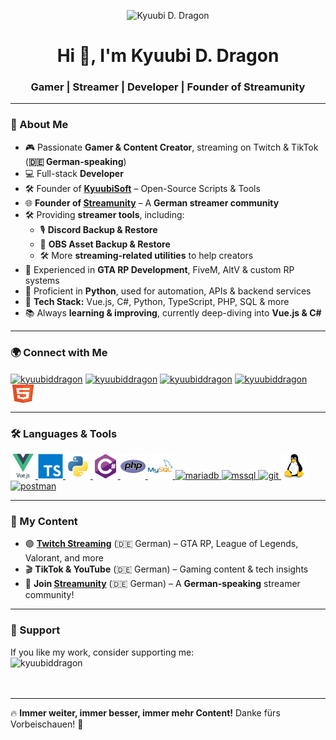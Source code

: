 <p align="center">
  <img src="https://kyuubiddragon.com/avatarfullsize_500.png" alt="Kyuubi D. Dragon" width="150" />
</p>

<h1 align="center">Hi 👋, I'm Kyuubi D. Dragon</h1>
<h3 align="center">Gamer | Streamer | Developer | Founder of Streamunity</h3>

---

### 🚀 About Me  
- 🎮 Passionate **Gamer & Content Creator**, streaming on Twitch & TikTok (**🇩🇪 German-speaking**)  
- 💻 Full-stack **Developer**
- 🛠️ Founder of **[KyuubiSoft](https://kyuubisoft.com)** – Open-Source Scripts & Tools  
- 🌐 **Founder of [Streamunity](https://streamunity.live)** – A **German streamer community**  
- 🛠️ Providing **streamer tools**, including:  
  - 🎙️ **Discord Backup & Restore**  
  - 🎥 **OBS Asset Backup & Restore**  
  - 🛠️ More **streaming-related utilities** to help creators  
- 🔧 Experienced in **GTA RP Development**, FiveM, AltV & custom RP systems  
- 🐍 Proficient in **Python**, used for automation, APIs & backend services  
- 📌 **Tech Stack:** Vue.js, C#, Python, TypeScript, PHP, SQL & more  
- 📚 Always **learning & improving**, currently deep-diving into **Vue.js & C#**  

---

### 🌍 Connect with Me  
<p align="left">
<a href="https://twitter.com/kyuubiddragon" target="blank"><img align="center" src="https://raw.githubusercontent.com/rahuldkjain/github-profile-readme-generator/master/src/images/icons/Social/twitter.svg" alt="kyuubiddragon" height="30" width="40" /></a>
<a href="https://instagram.com/kyuubiddragon" target="blank"><img align="center" src="https://raw.githubusercontent.com/rahuldkjain/github-profile-readme-generator/master/src/images/icons/Social/instagram.svg" alt="kyuubiddragon" height="30" width="40" /></a>
<a href="https://www.youtube.com/c/kyuubiddragon" target="blank"><img align="center" src="https://raw.githubusercontent.com/rahuldkjain/github-profile-readme-generator/master/src/images/icons/Social/youtube.svg" alt="kyuubiddragon" height="30" width="40" /></a>
<a href="https://www.twitch.tv/kyuubiddragon" target="blank"><img align="center" src="https://raw.githubusercontent.com/rahuldkjain/github-profile-readme-generator/master/src/images/icons/Social/twitch.svg" alt="kyuubiddragon" height="30" width="40" /></a>
<a href="https://kyuubiddragon.com" target="blank"><img align="center" src="https://raw.githubusercontent.com/devicons/devicon/master/icons/html5/html5-original.svg" alt="website" height="30" width="40" /></a>
</p>

---

### 🛠️ Languages & Tools  
<p align="left"> 
  <a href="https://vuejs.org/" target="_blank" rel="noreferrer"> 
    <img src="https://raw.githubusercontent.com/devicons/devicon/master/icons/vuejs/vuejs-original-wordmark.svg" alt="vuejs" width="40" height="40"/>
  </a> 
  <a href="https://www.typescriptlang.org/" target="_blank" rel="noreferrer"> 
    <img src="https://raw.githubusercontent.com/devicons/devicon/master/icons/typescript/typescript-original.svg" alt="typescript" width="40" height="40"/> 
  </a> 
  <a href="https://www.python.org/" target="_blank" rel="noreferrer"> 
    <img src="https://raw.githubusercontent.com/devicons/devicon/master/icons/python/python-original.svg" alt="python" width="40" height="40"/> 
  </a>
  <a href="https://www.w3schools.com/cs/" target="_blank" rel="noreferrer"> 
    <img src="https://raw.githubusercontent.com/devicons/devicon/master/icons/csharp/csharp-original.svg" alt="csharp" width="40" height="40"/> 
  </a> 
  <a href="https://www.php.net" target="_blank" rel="noreferrer"> 
    <img src="https://raw.githubusercontent.com/devicons/devicon/master/icons/php/php-original.svg" alt="php" width="40" height="40"/> 
  </a> 
  <a href="https://www.mysql.com/" target="_blank" rel="noreferrer"> 
    <img src="https://raw.githubusercontent.com/devicons/devicon/master/icons/mysql/mysql-original-wordmark.svg" alt="mysql" width="40" height="40"/> 
  </a> 
  <a href="https://mariadb.org/" target="_blank" rel="noreferrer"> 
    <img src="https://www.vectorlogo.zone/logos/mariadb/mariadb-icon.svg" alt="mariadb" width="40" height="40"/> 
  </a> 
  <a href="https://www.microsoft.com/en-us/sql-server" target="_blank" rel="noreferrer"> 
    <img src="https://www.svgrepo.com/show/303229/microsoft-sql-server-logo.svg" alt="mssql" width="40" height="40"/> 
  </a> 
  <a href="https://git-scm.com/" target="_blank" rel="noreferrer"> 
    <img src="https://www.vectorlogo.zone/logos/git-scm/git-scm-icon.svg" alt="git" width="40" height="40"/> 
  </a> 
  <a href="https://www.linux.org/" target="_blank" rel="noreferrer"> 
    <img src="https://raw.githubusercontent.com/devicons/devicon/master/icons/linux/linux-original.svg" alt="linux" width="40" height="40"/> 
  </a> 
  <a href="https://postman.com" target="_blank" rel="noreferrer"> 
    <img src="https://www.vectorlogo.zone/logos/getpostman/getpostman-icon.svg" alt="postman" width="40" height="40"/> 
  </a> 
</p>

---

### 🎥 My Content  
- 🟣 **[Twitch Streaming](https://www.twitch.tv/kyuubiddragon)** (🇩🇪 German) – GTA RP, League of Legends, Valorant, and more  
- 🎬 **TikTok & YouTube** (🇩🇪 German) – Gaming content & tech insights  
- 📢 **Join [Streamunity](https://streamunity.live)** (🇩🇪 German) – A **German-speaking** streamer community!  

---

### 💖 Support  
If you like my work, consider supporting me:  
<a href="https://ko-fi.com/kyuubiddragon">
  <img align="left" src="https://cdn.ko-fi.com/cdn/kofi3.png?v=3" height="50" width="210" alt="kyuubiddragon" />
</a>  
<br><br>

---

🔥 **Immer weiter, immer besser, immer mehr Content!** Danke fürs Vorbeischauen! 🚀  
